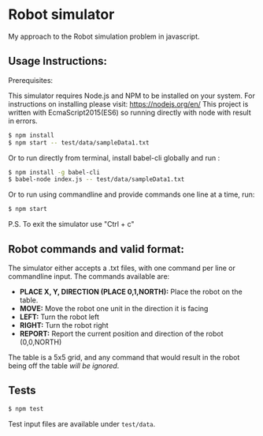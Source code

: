 # Robot simulator

My approach to the Robot simulation problem in javascript. 


## Usage Instructions:

Prerequisites:

This simulator requires Node.js and NPM to be installed on your system. For instructions on installing please visit: https://nodejs.org/en/
This project is written with EcmaScript2015(ES6) so running directly with node with result in errors. 

```sh
$ npm install
$ npm start -- test/data/sampleData1.txt
```
Or to run directly from terminal, install babel-cli globally and run :
```sh
$ npm install -g babel-cli
$ babel-node index.js -- test/data/sampleData1.txt
```
Or to run using commandline and provide commands one line at a time, run:

```sh
$ npm start
```
P.S. To exit the simulator use "Ctrl + c"

## Robot commands and valid format:

The simulator either accepts a .txt files, with one command per line or commandline input. 
The commands available are:

- **PLACE X, Y, DIRECTION (PLACE 0,1,NORTH):** Place the robot on the table.
- **MOVE:** Move the robot one unit in the direction it is facing
- **LEFT:** Turn the robot left
- **RIGHT:** Turn the robot right
- **REPORT:** Report the current position and direction of the robot (0,0,NORTH)

The table is a 5x5 grid, and any command that would result in the robot being off the table *will be ignored*.


## Tests

```sh
$ npm test
```

Test input files are available under ```test/data```. 

